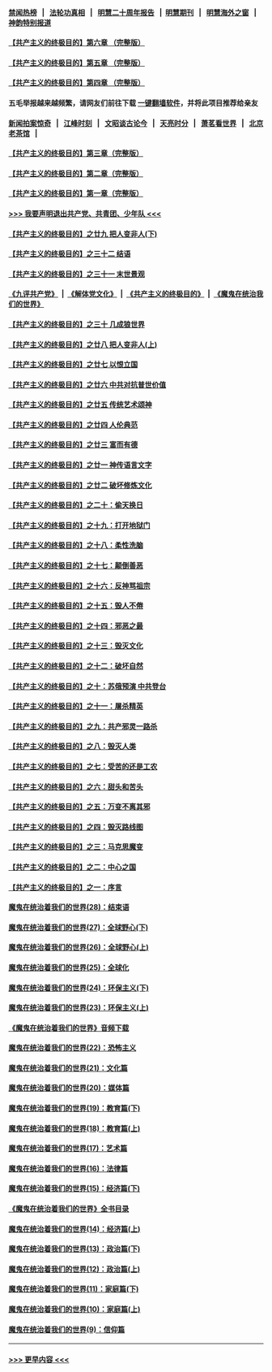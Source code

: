 #### [禁闻热榜](热点新闻.md?=0)  &nbsp;&nbsp;|&nbsp;&nbsp; [法轮功真相](https://github.com/gfw-breaker/truth/blob/master/README.md?=0) &nbsp;&nbsp;|&nbsp;&nbsp; [明慧二十周年报告](https://github.com/gfw-breaker/mh-reports/blob/master/README.md?=0) &nbsp;&nbsp;|&nbsp;&nbsp;[明慧期刊](https://github.com/gfw-breaker/mh-qikan) &nbsp;&nbsp;|&nbsp;&nbsp; [明慧海外之窗](https://github.com/gfw-breaker/mh-news/blob/master/README.md?=0) &nbsp;&nbsp;|&nbsp;&nbsp; [神韵特别报道](https://github.com/gfw-breaker/mh-news/blob/master/shenyun.md?=0)
#### [【共产主义的终极目的】第六章 （完整版）](../pages/nsc422/n11428913.md?t=03020731) 
#### [【共产主义的终极目的】第五章 （完整版）](../pages/nsc422/n11428912.md?t=03020731) 
#### [【共产主义的终极目的】第四章 （完整版）](../pages/nsc422/n11428907.md?t=03020731) 
#### 五毛举报越来越频繁，请网友们前往下载 [一键翻墙软件](https://github.com/gfw-breaker/ssr-accounts)，并将此项目推荐给亲友
#### [新闻拍案惊奇](https://github.com/gfw-breaker/banned-news/blob/master/pages/link4.md) &nbsp;&nbsp;|&nbsp;&nbsp; [江峰时刻](https://github.com/gfw-breaker/banned-news/blob/master/pages/link4.md) &nbsp;&nbsp;|&nbsp;&nbsp; [文昭谈古论今](https://github.com/gfw-breaker/banned-news/blob/master/pages/link4.md) &nbsp;&nbsp;|&nbsp;&nbsp; [天亮时分](https://github.com/gfw-breaker/banned-news/blob/master/pages/link4.md) &nbsp;&nbsp;|&nbsp;&nbsp; [萧茗看世界](https://github.com/gfw-breaker/banned-news/blob/master/pages/link4.md) &nbsp;&nbsp;|&nbsp;&nbsp; [北京老茶馆](https://github.com/gfw-breaker/banned-news/blob/master/pages/link4.md) &nbsp;&nbsp;|&nbsp;&nbsp; 
#### [【共产主义的终极目的】第三章（完整版）](../pages/nsc422/n11428848.md?t=03020731) 
#### [【共产主义的终极目的】第二章（完整版）](../pages/nsc422/n11428831.md?t=03020731) 
#### [【共产主义的终极目的】第一章（完整版）](../pages/nsc422/n11417651.md?t=03020731) 
#### [>>> 我要声明退出共产党、共青团、少年队 <<<](https://github.com/begood0513/goodnews/blob/master/quit/letter.md) 
#### [【共产主义的终极目的】之廿九 把人变非人(下)](../pages/nsc422/n11344140.md?t=03020731) 
#### [【共产主义的终极目的】之三十二 结语](../pages/nsc422/n11360535.md?t=03020731) 
#### [【共产主义的终极目的】之三十一 末世景观](../pages/nsc422/n11351129.md?t=03020731) 
#### [《九评共产党》](https://github.com/begood0513/9ping.md/blob/master/README.md) &nbsp;|&nbsp; [《解体党文化》](../../../../jtdwh.md/blob/master/README.md)  &nbsp;|&nbsp; [《共产主义的终极目的》](../../../../gczydzjmd.md/blob/master/README.md) &nbsp;|&nbsp; [《魔鬼在统治我们的世界》](../../../../mgztzwmdsj.md/blob/master/README.md) 
#### [【共产主义的终极目的】之三十 几成狼世界](../pages/nsc422/n11348280.md?t=03020731) 
#### [【共产主义的终极目的】之廿八 把人变非人(上)](../pages/nsc422/n11340492.md?t=03020731) 
#### [【共产主义的终极目的】之廿七 以恨立国](../pages/nsc422/n11336944.md?t=03020731) 
#### [【共产主义的终极目的】之廿六 中共对抗普世价值](../pages/nsc422/n11324785.md?t=03020731) 
#### [【共产主义的终极目的】之廿五 传统艺术颂神](../pages/nsc422/n11296396.md?t=03020731) 
#### [【共产主义的终极目的】之廿四 人伦典范](../pages/nsc422/n11296397.md?t=03020731) 
#### [【共产主义的终极目的】之廿三 富而有德](../pages/nsc422/n11283598.md?t=03020731) 
#### [【共产主义的终极目的】之廿一 神传语言文字](../pages/nsc422/n11263265.md?t=03020731) 
#### [【共产主义的终极目的】之廿二 破坏修炼文化](../pages/nsc422/n11245728.md?t=03020731) 
#### [【共产主义的终极目的】之二十：偷天换日](../pages/nsc422/n11238846.md?t=03020731) 
#### [【共产主义的终极目的】之十九：打开地狱门](../pages/nsc422/n11206376.md?t=03020731) 
#### [【共产主义的终极目的】之十八：柔性洗脑](../pages/nsc422/n11199994.md?t=03020731) 
#### [【共产主义的终极目的】之十七：颠倒善恶](../pages/nsc422/n11179782.md?t=03020731) 
#### [【共产主义的终极目的】之十六：反神骂祖宗](../pages/nsc422/n11166798.md?t=03020731) 
#### [【共产主义的终极目的】之十五：毁人不倦](../pages/nsc422/n11166792.md?t=03020731) 
#### [【共产主义的终极目的】之十四：邪恶之最](../pages/nsc422/n11150249.md?t=03020731) 
#### [【共产主义的终极目的】之十三：毁灭文化](../pages/nsc422/n11135227.md?t=03020731) 
#### [【共产主义的终极目的】之十二：破坏自然](../pages/nsc422/n11135214.md?t=03020731) 
#### [【共产主义的终极目的】之十：苏俄预演 中共登台](../pages/nsc422/n11118424.md?t=03020731) 
#### [【共产主义的终极目的】之十一：屠杀精英](../pages/nsc422/n11118442.md?t=03020731) 
#### [【共产主义的终极目的】之九：共产邪灵一路杀](../pages/nsc422/n11114139.md?t=03020731) 
#### [【共产主义的终极目的】之八：毁灭人类](../pages/nsc422/n11108503.md?t=03020731) 
#### [【共产主义的终极目的】之七：受苦的还是工农](../pages/nsc422/n11101809.md?t=03020731) 
#### [【共产主义的终极目的】之六：甜头和苦头](../pages/nsc422/n11096971.md?t=03020731) 
#### [【共产主义的终极目的】之五：万变不离其邪](../pages/nsc422/n11091285.md?t=03020731) 
#### [【共产主义的终极目的】之四：毁灭路线图](../pages/nsc422/n11086284.md?t=03020731) 
#### [【共产主义的终极目的】之三：马克思魔变](../pages/nsc422/n11061941.md?t=03020731) 
#### [【共产主义的终极目的】之二：中心之国](../pages/nsc422/n11047728.md?t=03020731) 
#### [【共产主义的终极目的】之一：序言](../pages/nsc422/n11086077.md?t=03020731) 
#### [魔鬼在统治着我们的世界(28)：结束语](../pages/nsc422/n10936246.md?t=03020731) 
#### [魔鬼在统治着我们的世界(27)：全球野心(下)](../pages/nsc422/n10928319.md?t=03020731) 
#### [魔鬼在统治着我们的世界(26)：全球野心(上)](../pages/nsc422/n10900318.md?t=03020731) 
#### [魔鬼在统治着我们的世界(25)：全球化](../pages/nsc422/n10788205.md?t=03020731) 
#### [魔鬼在统治着我们的世界(24)：环保主义(下)](../pages/nsc422/n10695307.md?t=03020731) 
#### [魔鬼在统治着我们的世界(23)：环保主义(上)](../pages/nsc422/n10688613.md?t=03020731) 
#### [《魔鬼在统治着我们的世界》音频下载](../pages/nsc422/n10635553.md?t=03020731) 
#### [魔鬼在统治着我们的世界(22)：恐怖主义](../pages/nsc422/n10614727.md?t=03020731) 
#### [魔鬼在统治着我们的世界(21)：文化篇](../pages/nsc422/n10597706.md?t=03020731) 
#### [魔鬼在统治着我们的世界(20)：媒体篇](../pages/nsc422/n10586579.md?t=03020731) 
#### [魔鬼在统治着我们的世界(19)：教育篇(下)](../pages/nsc422/n10564808.md?t=03020731) 
#### [魔鬼在统治着我们的世界(18)：教育篇(上)](../pages/nsc422/n10526970.md?t=03020731) 
#### [魔鬼在统治着我们的世界(17)：艺术篇](../pages/nsc422/n10499093.md?t=03020731) 
#### [魔鬼在统治着我们的世界(16)：法律篇](../pages/nsc422/n10485969.md?t=03020731) 
#### [魔鬼在统治着我们的世界(15)：经济篇(下)](../pages/nsc422/n10469975.md?t=03020731) 
#### [《魔鬼在统治着我们的世界》全书目录](../pages/nsc422/n10464261.md?t=03020731) 
#### [魔鬼在统治着我们的世界(14)：经济篇(上)](../pages/nsc422/n10457370.md?t=03020731) 
#### [魔鬼在统治着我们的世界(13)：政治篇(下)](../pages/nsc422/n10448270.md?t=03020731) 
#### [魔鬼在统治着我们的世界(12)：政治篇(上)](../pages/nsc422/n10444576.md?t=03020731) 
#### [魔鬼在统治着我们的世界(11)：家庭篇(下)](../pages/nsc422/n10440961.md?t=03020731) 
#### [魔鬼在统治着我们的世界(10)：家庭篇(上)](../pages/nsc422/n10435448.md?t=03020731) 
#### [魔鬼在统治着我们的世界(9)：信仰篇](../pages/nsc422/n10432159.md?t=03020731) 

----
#### [ >>> 更早内容 <<< ](../indexes/nsc422-earlier.md)
